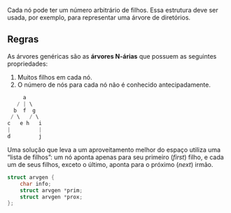 Cada nó pode ter um número arbitrário de filhos. Essa estrutura deve ser usada, por exemplo, para representar uma árvore de diretórios.

## Regras
As árvores genéricas são as **árvores N-árias** que possuem as seguintes propriedades:

1. Muitos filhos em cada nó.
2. O número de nós para cada nó não é conhecido antecipadamente.

```go
     a
   / | \
  b  f  g
 / \   / \
c   e h   i
|         |
d         j
```

Uma solução que leva a um aproveitamento melhor do espaço utiliza uma “lista de filhos”: um nó aponta apenas para seu primeiro (*first*) filho, e cada um de seus filhos, exceto o último, aponta para o próximo (*next*) irmão.

```c
struct arvgen {
	char info;
	struct arvgen *prim;
	struct arvgen *prox;
};
```

